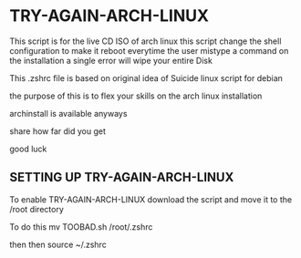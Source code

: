 # TRY-AGAIN-ARCH-LINUX
This script is for the live CD ISO of arch linux 
this script change the shell configuration to make it reboot everytime the user mistype a command on the installation 
a single error will wipe your entire Disk

This .zshrc file is based on original idea of Suicide linux script for debian

the purpose of this is to flex your skills on the arch linux installation

archinstall is available anyways 

share how far did you get

good luck 

## SETTING UP TRY-AGAIN-ARCH-LINUX

To enable TRY-AGAIN-ARCH-LINUX download the script and move it to the /root directory

To do this 
mv TOOBAD.sh /root/.zshrc

then
then source ~/.zshrc
